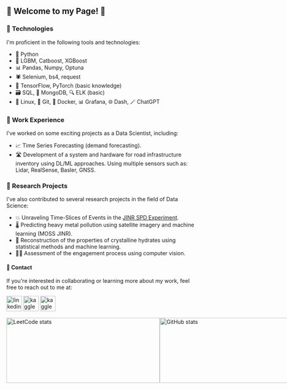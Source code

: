 
## 🚀 Welcome to my Page! 🤖

### 🧰 Technologies
I'm proficient in the following tools and technologies:

- 🐍 Python
- 🚀 LGBM, Catboost, XGBoost
- 📊 Pandas, Numpy, Optuna 
- 🕷️ Selenium, bs4, request
- 🧠 TensorFlow, PyTorch (basic knowledge)
- 🗃️ SQL, 🍃 MongoDB, 🔍 ELK (basic)
- 🐧 Linux, 📜 Git, 🐳 Docker, 📊 Grafana, 🌐 Dash, 🪄 ChatGPT

### 💼 Work Experience
I've worked on some exciting projects as a Data Scientist, including:

- 📈 Time Series Forecasting (demand forecasting).
- 🛣 Development of a system and hardware for road infrastructure inventory using DL/ML approaches. Using multiple sensors such as: Lidar, RealSense, Basler, GNSS.

### 🔬 Research Projects
I've also contributed to several research projects in the field of Data Science:
- 💥 Unraveling Time-Slices of Events in the [JINR SPD Experiment](http://spd.jinr.ru/).
- 🌡️ Predicting heavy metal pollution using satellite imagery and machine learning (MOSS JINR).
- 💎 Reconstruction of the properties of crystalline hydrates using statistical methods and machine learning.
- 👨‍💼 Assessment of the engagement process using computer vision.

#### 📩 Contact
If you're interested in collaborating or learning more about my work, feel free to reach out to me at:

[<img src='https://cdn.jsdelivr.net/npm/simple-icons@3.0.1/icons/linkedin.svg' alt='linkedin' height='40'>](https://www.linkedin.com/in/m-borisov/)  [<img src='https://cdn.jsdelivr.net/npm/simple-icons@3.0.1/icons/kaggle.svg' alt='kaggle' height='40'>](https://www.kaggle.com/ma4ypic4y) [<img src='https://cdn.jsdelivr.net/npm/simple-icons@3.0.1/icons/leetcode.svg' alt='kaggle' height='40'>](https://leetcode.com/ma4ypic4y/)


<div style="display:flex">
  <img src="https://leetcode-stats-six.vercel.app/api?username=ma4ypic4y&theme=dark" alt="LeetCode stats" width="400" height="170">
  <img src="https://github-readme-stats.vercel.app/api?username=ma4ypic4y&show_icons=true&theme=cobalt" alt="GitHub stats" width="400" height="170">
</div>
